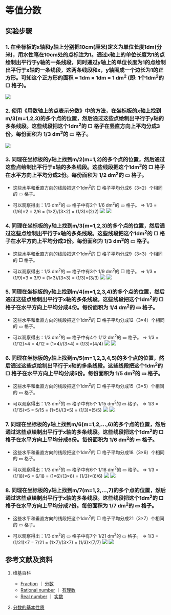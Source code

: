# 等值分数

## 实验步骤

### 1. 在坐标板的x轴和y轴上分别把10cm(厘米)定义为单位长度1dm(分米)，用水性笔在10cm处的点标注为1。通过x轴上的单位长度为1的点绘制出平行于y轴的一条线段，同时通过y轴上的单位长度为1的点绘制出平行于x轴的一条线段，这两条线段和x，y轴围成一个边长为1的正方形。可知这个正方形的面积 = 1dm × 1dm = 1 dm<sup>2</sup> (即: 1个1dm<sup>2</sup>的 □ 格子)。
![](/images/数系/可比数和不可比数/等值分数/1a1.jpg)

### 2. 使用《用数轴上的点表示分数》中的方法，在坐标板的x轴上找到m/3(m=1,2,3)的多个点的位置，然后通过这些点绘制出平行于y轴的多条线段。这些线段把这个1dm<sup>2</sup>的 □ 格子在竖直方向上平均分成3份。每份面积为 1/3 dm<sup>2</sup>的 ▭ 格子。
![](/images/数系/可比数和不可比数/等值分数/2a1.jpg)

### 3. 同理在坐标板的y轴上找到m/2(m=1,2)的多个点的位置，然后通过这些点绘制出平行于x轴的多条线段。这些线段把这个1dm<sup>2</sup>的 □ 格子在水平方向上平均分成2份。每份面积为 1/2 dm<sup>2</sup>的 ▭ 格子。

- 这些水平和垂直方向的线段把这个1dm<sup>2</sup>的 □ 格子平均分成6（3×2）个相同的 ▭ 格子。

- 可以观察得出：1/3 dm<sup>2</sup>的 ▭ 格子中有2个 1/6 dm<sup>2</sup>的 ▭ 格子。
	=> 1/3 = (1/6)×2 = 2/6 = (1×2)/(3×2) = (1/3)×(2/2)
![](/images/数系/可比数和不可比数/等值分数/3a1.jpg)
![](/images/数系/可比数和不可比数/等值分数/3a2.jpg)

### 4. 同理在坐标板的y轴上找到m/3(m=1,2,3)的多个点的位置，然后通过这些点绘制出平行于x轴的多条线段。这些线段把这个1dm<sup>2</sup>的 □ 格子在水平方向上平均分成3份。每份面积为 1/3 dm<sup>2</sup>的 ▭ 格子。

- 这些水平和垂直方向的线段把这个1dm<sup>2</sup>的 □ 格子平均分成9（3×3）个相同的 □ 格子。

- 可以观察得出：1/3 dm<sup>2</sup>的 ▭ 格子中有3个 1/9 dm<sup>2</sup>的 □ 格子。
	=> 1/3 = (1/9)×3 = 3/9 = (1×3)/(3×3) = (1/3)×(3/3)
![](/images/数系/可比数和不可比数/等值分数/4a1.jpg)
![](/images/数系/可比数和不可比数/等值分数/4a2.jpg)

### 5. 同理在坐标板的y轴上找到m/4(m=1,2,3,4)的多个点的位置，然后通过这些点绘制出平行于x轴的多条线段。这些线段把这个1dm<sup>2</sup>的 □ 格子在水平方向上平均分成4份。每份面积为 1/4 dm<sup>2</sup>的 ▭ 格子。

- 这些水平和垂直方向的线段把这个1dm<sup>2</sup>的 □ 格子平均分成12（3×4）个相同的 ▭ 格子。

- 可以观察得出：1/3 dm<sup>2</sup>的 ▭ 格子中有4个 1/12 dm<sup>2</sup>的 ▭ 格子。
	=> 1/3 = (1/12)×4 = 4/12 = (1×4)/(3×4) = (1/3)×(4/4)
![](/images/数系/可比数和不可比数/等值分数/5a1.jpg)
![](/images/数系/可比数和不可比数/等值分数/5a2.jpg)

### 6. 同理在坐标板的y轴上找到m/5(m=1,2,3,4,5)的多个点的位置，然后通过这些点绘制出平行于x轴的多条线段。这些线段把这个1dm<sup>2</sup>的 □ 格子在水平方向上平均分成5份。每份面积为 1/5 dm<sup>2</sup>的 ▭ 格子。

- 这些水平和垂直方向的线段把这个1dm<sup>2</sup>的 □ 格子平均分成15（3×5）个相同的 ▭ 格子。

- 可以观察得出：1/3 dm<sup>2</sup>的 ▭ 格子中有5个 1/15 dm<sup>2</sup>的 ▭ 格子。
	=> 1/3 = (1/15)×5 = 5/15 = (1×5)/(3×5) = (1/3)×(5/5)
![](/images/数系/可比数和不可比数/等值分数/6a1.jpg)
![](/images/数系/可比数和不可比数/等值分数/6a2.jpg)

### 7. 同理在坐标板的y轴上找到m/6(m=1,2,...,6)的多个点的位置，然后通过这些点绘制出平行于x轴的多条线段。这些线段把这个1dm<sup>2</sup>的 □ 格子在水平方向上平均分成6份。每份面积为 1/6 dm<sup>2</sup>的 ▭ 格子。

- 这些水平和垂直方向的线段把这个1dm<sup>2</sup>的 □ 格子平均分成18（3×6）个相同的 ▭ 格子。

- 可以观察得出：1/3 dm<sup>2</sup>的 ▭ 格子中有6个 1/18 dm<sup>2</sup>的 ▭ 格子。
	=> 1/3 = (1/18)×6 = 6/18 = (1×6)/(3×6) = (1/3)×(6/6)
![](/images/数系/可比数和不可比数/等值分数/7a1.jpg)
![](/images/数系/可比数和不可比数/等值分数/7a2.jpg)

### 8. 同理在坐标板的y轴上找到m/7(m=1,2,...,7)的多个点的位置，然后通过这些点绘制出平行于x轴的多条线段。这些线段把这个1dm<sup>2</sup>的 □ 格子在水平方向上平均分成7份。每份面积为 1/7 dm<sup>2</sup>的 ▭ 格子。

- 这些水平和垂直方向的线段把这个1dm<sup>2</sup>的 □ 格子平均分成21（3×7）个相同的 ▭ 格子。

- 可以观察得出：1/3 dm<sup>2</sup>的 ▭ 格子中有7个 1/21 dm<sup>2</sup>的 ▭ 格子。
	=> 1/3 = (1/21)×7 = 7/21 = (1×7)/(3×7) = (1/3)×(7/7)
![](/images/数系/可比数和不可比数/等值分数/8a1.jpg)
![](/images/数系/可比数和不可比数/等值分数/8a2.jpg)

## 参考文献及资料

1. 维基百科
	- [Fraction](https://en.wikipedia.org/wiki/Fraction) ｜  [分数](https://zh.wikipedia.org/wiki/%E5%88%86%E6%95%B8) 
	- [Rational number](https://en.wikipedia.org/wiki/Rational_number) ｜ [有理数](https://zh.wikipedia.org/wiki/%E6%9C%89%E7%90%86%E6%95%B0)
	- [Real number](https://en.wikipedia.org/wiki/Real_number) ｜ [实数](https://zh.wikipedia.org/wiki/%E5%AE%9E%E6%95%B0)

2. [分数的基本性质](https://baike.baidu.com/item/%E5%88%86%E6%95%B0%E7%9A%84%E5%9F%BA%E6%9C%AC%E6%80%A7%E8%B4%A8/2821677?fr=aladdin) 

